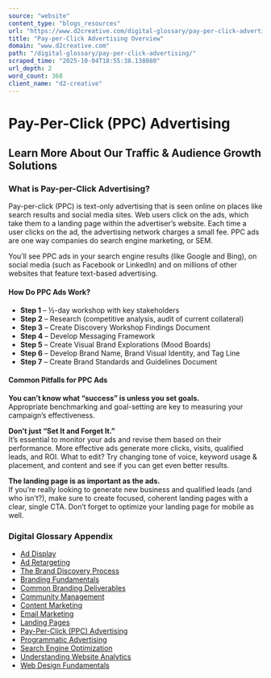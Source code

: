 ```yaml
---
source: "website"
content_type: "blogs_resources"
url: "https://www.d2creative.com/digital-glossary/pay-per-click-advertising/"
title: "Pay-per-Click Advertising Overview"
domain: "www.d2creative.com"
path: "/digital-glossary/pay-per-click-advertising/"
scraped_time: "2025-10-04T18:55:38.138080"
url_depth: 2
word_count: 368
client_name: "d2-creative"
---
```


# Pay-Per-Click (PPC) Advertising

## Learn More About Our Traffic & Audience Growth Solutions

### What is Pay-per-Click Advertising?

Pay-per-click (PPC) is text-only advertising that is seen online on places like search results and social media sites. Web users click on the ads, which take them to a landing page within the advertiser’s website. Each time a user clicks on the ad, the advertising network charges a small fee. PPC ads are one way companies do search engine marketing, or SEM.

You’ll see PPC ads in your search engine results (like Google and Bing), on social media (such as Facebook or LinkedIn) and on millions of other websites that feature text-based advertising.

#### How Do PPC Ads Work?

*   **Step 1** – ½-day workshop with key stakeholders
*   **Step 2** – Research (competitive analysis, audit of current collateral)
*   **Step 3** – Create Discovery Workshop Findings Document
*   **Step 4** – Develop Messaging Framework
*   **Step 5** – Create Visual Brand Explorations (Mood Boards)
*   **Step 6** – Develop Brand Name, Brand Visual Identity, and Tag Line
*   **Step 7** – Create Brand Standards and Guidelines Document

#### Common Pitfalls for PPC Ads

**You can’t know what “success” is unless you set goals.**  
Appropriate benchmarking and goal-setting are key to measuring your campaign’s effectiveness.

**Don’t just “Set It and Forget It.”**  
It’s essential to monitor your ads and revise them based on their performance. More effective ads generate more clicks, visits, qualified leads, and ROI. What to edit? Try changing tone of voice, keyword usage & placement, and content and see if you can get even better results.

**The landing page is as important as the ads.**  
If you’re really looking to generate new business and qualified leads (and who isn’t?), make sure to create focused, coherent landing pages with a clear, single CTA. Don’t forget to optimize your landing page for mobile as well.

### Digital Glossary Appendix

*   [Ad Display](https://www.d2creative.com/digital-glossary/ad-display/)
*   [Ad Retargeting](https://www.d2creative.com/digital-glossary/ad-retargeting/)
*   [The Brand Discovery Process](https://www.d2creative.com/digital-glossary/brand-discovery/)
*   [Branding Fundamentals](https://www.d2creative.com/digital-glossary/branding-fundamentals/)
*   [Common Branding Deliverables](https://www.d2creative.com/digital-glossary/branding-deliverables/)
*   [Community Management](https://www.d2creative.com/digital-glossary/community-management/)
*   [Content Marketing](https://www.d2creative.com/digital-glossary/content-marketing/)
*   [Email Marketing](https://www.d2creative.com/digital-glossary/email-marketing/)
*   [Landing Pages](https://www.d2creative.com/digital-glossary/landing-pages/)
*   [Pay-Per-Click (PPC) Advertising](https://www.d2creative.com/digital-glossary/pay-per-click-advertising/)
*   [Programmatic Advertising](https://www.d2creative.com/digital-glossary/programmatic-advertising/)
*   [Search Engine Optimization](https://www.d2creative.com/digital-glossary/search-engine-optimization/)
*   [Understanding Website Analytics](https://www.d2creative.com/digital-glossary/understanding-website-analytics/)
*   [Web Design Fundamentals](https://www.d2creative.com/digital-glossary/web-design-fundamentals/)